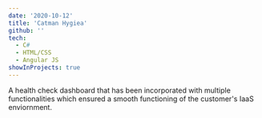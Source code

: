 ```yaml
---
date: '2020-10-12'
title: 'Catman Hygiea'
github: ''
tech:
  - C#
  - HTML/CSS
  - Angular JS
showInProjects: true
---
```


A health check dashboard that has been incorporated with multiple functionalities which ensured a smooth functioning of the customer's IaaS enviornment.

